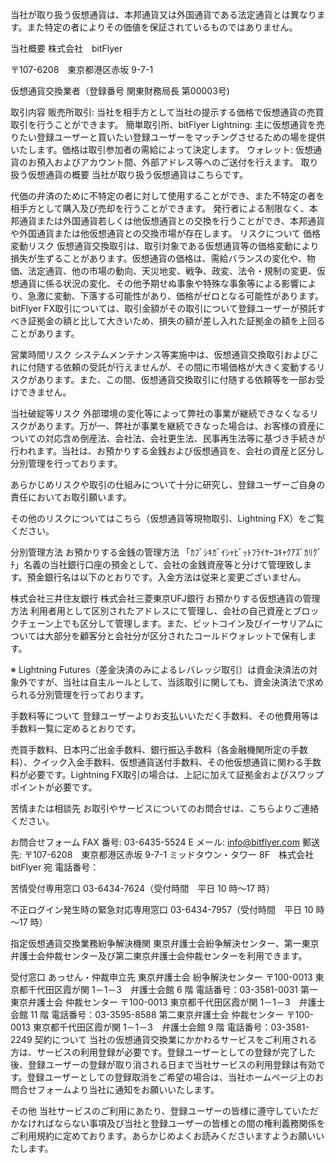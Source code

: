 当社が取り扱う仮想通貨は、本邦通貨又は外国通貨である法定通貨とは異なります。また特定の者によりその価値を保証されているものではありません。

当社概要
株式会社　bitFlyer

〒107-6208　東京都港区赤坂 9-7-1

仮想通貨交換業者（登録番号 関東財務局長 第00003号)

取引内容
販売所取引: 当社を相手方として当社の提示する価格で仮想通貨の売買取引を行うことができます。
簡単取引所、bitFlyer Lightning: 主に仮想通貨を売りたい登録ユーザーと買いたい登録ユーザーをマッチングさせるための場を提供いたします。価格は取引参加者の需給によって決定します。
ウォレット: 仮想通貨のお預入およびアカウント間、外部アドレス等へのご送付を行えます。
取り扱う仮想通貨の概要
当社が取り扱う仮想通貨はこちらです。

代価の弁済のために不特定の者に対して使用することができ、また不特定の者を相手方として購入及び売却を行うことができます。
発行者による制限なく、本邦通貨または外国通貨若しくは他仮想通貨との交換を行うことができ、本邦通貨や外国通貨または他仮想通貨との交換市場が存在します。
リスクについて
価格変動リスク
仮想通貨交換取引は、取引対象である仮想通貨等の価格変動により損失が生ずることがあります。仮想通貨の価格は、需給バランスの変化や、物価、法定通貨、他の市場の動向、天災地変、戦争、政変、法令・規制の変更、仮想通貨に係る状況の変化、その他予期せぬ事象や特殊な事象等による影響により、急激に変動、下落する可能性があり、価格がゼロとなる可能性があります。bitFlyer FX取引については、取引金額がその取引について登録ユーザーが預託すべき証拠金の額と比して大きいため、損失の額が差し入れた証拠金の額を上回ることがあります。

営業時間リスク
システムメンテナンス等実施中は、仮想通貨交換取引およびこれに付随する依頼の受託が行えませんが、その間に市場価格が大きく変動するリスクがあります。また、この間、仮想通貨交換取引に付随する依頼等を一部お受けできません。

当社破綻等リスク
外部環境の変化等によって弊社の事業が継続できなくなるリスクがあります。万が一、弊社が事業を継続できなった場合は、お客様の資産についての対応含め倒産法、会社法、会社更生法、民事再生法等に基づき手続きが行われます。当社は、お預かりする金銭および仮想通貨を、会社の資産と区分し分別管理を行っております。

あらかじめリスクや取引の仕組みについて十分に研究し、登録ユーザーご自身の責任においてお取引願います。

その他のリスクについてはこちら（仮想通貨等現物取引、Lightning FX）をご覧ください。

分別管理方法
お預かりする金銭の管理方法
「ｶﾌﾞｼｷｶﾞｲｼｬﾋﾞｯﾄﾌﾗｲﾔｰｺｷｬｸｱｽﾞｶﾘｸﾞﾁ」名義の当社銀行口座の預金として、会社の金銭資産等と分けて管理致します。預金銀行名は以下のとおりです。入金方法は従来と変更ございません。

株式会社三井住友銀行
株式会社三菱東京UFJ銀行
お預かりする仮想通貨の管理方法
利用者用として区別されたアドレスにて管理し、会社の自己資産とブロックチェーン上でも区分して管理します。また、ビットコイン及びイーサリアムについては大部分を顧客分と会社分が区分されたコールドウォレットで保有します。

※ Lightning Futures（差金決済のみによるレバレッジ取引）は資金決済法の対象外ですが、当社は自主ルールとして、当該取引に関しても、資金決済法で求められる分別管理を行っております。

手数料等について
登録ユーザーよりお支払いいただく手数料、その他費用等は手数料一覧に定めるとおりです。

売買手数料、日本円ご出金手数料、銀行振込手数料（各金融機関所定の手数料）、クイック入金手数料、仮想通貨送付手数料、その他仮想通貨に関わる手数料が必要です。Lightning FX取引の場合は、上記に加えて証拠金およびスワップポイントが必要です。

苦情または相談先
お取引やサービスについてのお問合せは、こちらよりご連絡ください。

お問合せフォーム
FAX 番号: 03-6435-5524
E メール: info@bitflyer.com
郵送先: 〒107-6208　東京都港区赤坂 9-7-1 ミッドタウン・タワー 8F　株式会社bitFlyer 宛
電話番号：

苦情受付専用窓口 03-6434-7624（受付時間　平日 10 時～17 時）

不正ログイン発生時の緊急対応専用窓口 03-6434-7957（受付時間　平日 10 時～17 時）

指定仮想通貨交換業務紛争解決機関
東京弁護士会紛争解決センター、第一東京弁護士会仲裁センター及び第二東京弁護士会仲裁センターを利用できます。

受付窓口	あっせん・仲裁申立先
東京弁護士会
紛争解決センター	〒100-0013
東京都千代田区霞が関 1－1－3　弁護士会館 6 階
電話番号：03-3581-0031
第一東京弁護士会
仲裁センター	〒100-0013
東京都千代田区霞が関 1－1－3　弁護士会館 11 階
電話番号：03-3595-8588
第二東京弁護士会
仲裁センター	〒100-0013
東京都千代田区霞が関 1－1－3　弁護士会館 9 階
電話番号：03-3581-2249
契約について
当社の仮想通貨交換業にかかわるサービスをご利用される方は、サービスの利用登録が必要です。登録ユーザーとしての登録が完了した後、登録ユーザーの登録が取り消される日まで当社サービスの利用登録は有効です。登録ユーザーとしての登録取消をご希望の場合は、当社ホームページ上のお問合せフォームより当社に通知をお願いいたします。

その他
当社サービスのご利用にあたり、登録ユーザーの皆様に遵守していただかなければならない事項及び当社と登録ユーザーの皆様との間の権利義務関係をご利用規約に定めております。あらかじめよくお読みくださいますようお願いいたします。
